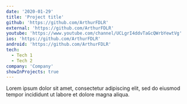 ```yaml
---
date: '2020-01-29'
title: 'Project title'
github: 'https://github.com/ArthurFDLR'
external: 'https://github.com/ArthurFDLR'
youtube: 'https://www.youtube.com/channel/UCLgrI4ddvTaGcQWrbYewtVg'
ios: 'https://github.com/ArthurFDLR'
android: 'https://github.com/ArthurFDLR'
tech:
  - Tech 1
  - Tech 2
company: 'Company'
showInProjects: true
---
```


Lorem ipsum dolor sit amet, consectetur adipiscing elit, sed do eiusmod tempor incididunt ut labore et dolore magna aliqua.
